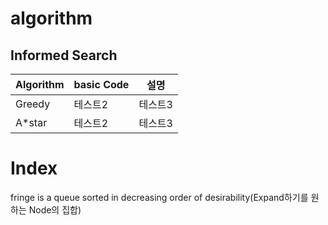 # algorithm
## Informed Search

|Algorithm|basic Code|설명|
|------|---|---|
|Greedy|테스트2|테스트3|
|A*star|테스트2|테스트3|



# Index
fringe is a queue sorted in decreasing order of desirability(Expand하기를 원하는 Node의 집합)
